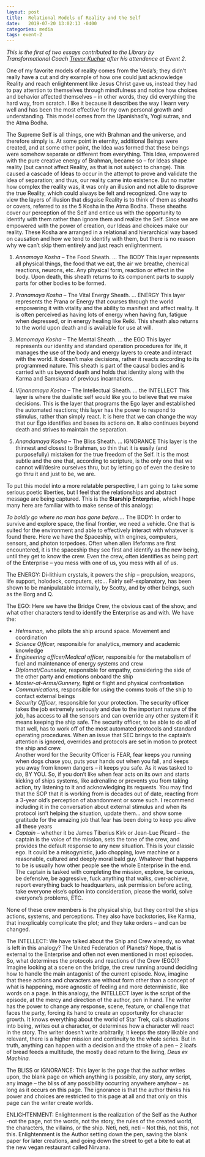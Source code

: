 ```yaml
---
layout: post
title:  Relational Models of Reality and the Self
date:   2019-07-20 13:02:13 -0400
categories: media
tags: event-2
---
```


<em>This is the first of two essays contributed to the Library by Transformational Coach <a href="http://analternateparadigm.com/">Trevor Kuchar</a> after his attendence at Event 2.</em>

One of my favorite models of reality comes from the Veda’s; they didn’t really have a cut and dry example of how one could just acknowledge Reality and reach enlightenment like Jesus Christ gave us, instead they had to pay attention to themselves through mindfulness and notice how choices and behavior affected themselves – in other words, they did everything the hard way, from scratch. I like it because it describes the way I learn very well and has been the most effective for my own personal growth and understanding. This model comes from the Upanishad’s, Yogi sutras, and the Atma Bodha.

The Supreme Self is all things, one with Brahman and the universe, and therefore simply is. At some point in eternity, additional Beings were created, and at some other point, the Idea was formed that these beings were somehow separate or different from everything. This Idea, empowered with the pure creative energy of Brahman, became so – for Ideas shape reality (but cannot affect Reality, as that is not subject to change). This caused a cascade of Ideas to occur in the attempt to prove and validate the idea of separation; and thus, our reality came into existence. But no matter how complex the reality was, it was only an illusion and not able to disprove the true Reality, which could always be felt and recognized.
One way to view the layers of illusion that disguise Reality is to think of them as sheaths or covers, referred to as the 5 Kosha in the Atma Bodha. These sheaths cover our perception of the Self and entice us with the opportunity to identify with them rather than ignore them and realize the Self. Since we are empowered with the power of creation, our Ideas and choices make our reality. These Kosha are arranged in a relational and hierarchical way based on causation and how we tend to identify with them, but there is no reason why we can’t skip them entirely and just reach enlightenment.

1. *Annamaya Kosha* – The Food Sheath. ... The BODY
This layer represents all physical things, the food that we eat, the air we breathe, chemical reactions, neurons, etc. Any physical form, reaction or effect in the body. Upon death, this sheath returns to its component parts to supply parts for other bodies to be formed.

2. *Pranamaya Kosha* – The Vital Energy Sheath. ... ENERGY
This layer represents the Prana or Energy that courses through the world empowering it with vitality and the ability to manifest and affect reality. It is often perceived as having lots of energy when having fun, fatigue when depressed, or in energy healing like Reiki. This sheath also returns to the world upon death and is available for use at will.

3.	*Manomaya Kosha* – The Mental Sheath. ... the EGO
This layer represents our identity and standard operation procedures for life, it manages the use of the body and energy layers to create and interact with the world. It doesn’t make decisions, rather it reacts according to its programmed nature. This sheath is part of the causal bodies and is carried with us beyond death and holds that identity along with the Karma and Samskara of previous incarnations. 

4.	*Vijnanamaya Kosha* – The Intellectual Sheath. ... the INTELLECT
This layer is where the dualistic self would like you to believe that we make decisions. This is the layer that programs the Ego layer and established the automated reactions; this layer has the power to respond to stimulus, rather than simply react. It is here that we can change the way that our Ego identifies and bases its actions on. It also continues beyond death and strives to maintain the separation.

5.	*Anandamaya Kosha* – The Bliss Sheath. … IGNORANCE
This layer is the thinnest and closest to Brahman, so thin that it is easily (and purposefully) mistaken for the true freedom of the Self. It is the most subtle and the one that, according to scripture, is the only one that we cannot will/desire ourselves thru, but by letting go of even the desire to go thru it and just to be, we are.

To put this model into a more relatable perspective, I am going to take some serious poetic liberties, but I feel that the relationships and abstract message are being captured. This is the **Starship Enterprise**, which I hope many here are familiar with to make sense of this analogy:

*To boldly go where no man has gone before….*
The BODY: In order to survive and explore space, the final frontier, we need a vehicle. One that is suited for the environment and able to effectively interact with whatever is found there. Here we have the Spaceship, with engines, computers, sensors, and photon torpedoes. Often when alien lifeforms are first encountered, it is the spaceship they see first and identify as the new being, until they get to know the crew. Even the crew, often identifies as being part of the Enterprise – you mess with one of us, you mess with all of us.

The ENERGY: Di-lithium crystals, it powers the ship – propulsion, weapons, life support, holodeck, computers, etc…  Fairly self-explanatory, has been shown to be manipulatable internally, by Scotty, and by other beings, such as the Borg and Q.

The EGO: Here we have the Bridge Crew, the obvious cast of the show, and what other characters tend to identify the Enterprise as and with. We have the:
* *Helmsman,* who pilots the ship around space. Movement and coordination
* *Science Officer,* responsible for analytics, memory and academic knowledge
* *Engineering officer/Medical officer,* responsible for the metabolism of fuel and maintenance of energy systems and crew
* *Diplomat/Counselor,* responsible for empathy, considering the side of the other party and emotions onboard the ship
* *Master-at-Arms/Gunnery,* fight or flight and physical confrontation
* *Communications,* responsible for using the comms tools of the ship to contact external beings
* *Security Officer*, responsible for your protection. The security officer takes the job extremely seriously and due to the important nature of the job, has access to all the sensors and can override any other system if it means keeping the ship safe. The security officer, to be able to do all of that well, has to work off of the most automated protocols and standard operating procedures. When an issue that SEC brings to the captain’s attention is ignored, overrides and protocols are set in motion to protect the ship and crew.  
Another word for the Security Officer is FEAR, fear keeps you running when dogs chase you, puts your hands out when you fall, and keeps you away from known dangers – it keeps you safe. As it was tasked to do, BY YOU. So, if you don’t like when fear acts on its own and starts kicking of ships systems, like adrenaline or prevents you from taking action, try listening to it and acknowledging its requests. You may find that the SOP that it is working from is decades out of date, reacting from a 3-year old’s perception of abandonment or some such. I recommend including it in the conversation about external stimulus and when its protocol isn’t helping the situation, update them… and show some gratitude for the amazing job that fear has been doing to keep you alive all these years
* *Captain* – whether it be James Tiberius Kirk or Jean-Luc Picard – the captain is the voice of the mission, sets the tone of the crew, and provides the default response to any new situation. This is your classic ego. It could be a misogynistic, judo chopping, love machine or a reasonable, cultured and deeply moral bald guy. Whatever that happens to be is usually how other people see the whole Enterprise in the end. The captain is tasked with completing the mission, explore, be curious, be defensive, be aggressive, fuck anything that walks, over-achieve, report everything back to headquarters, ask permission before acting, take everyone else’s option into consideration, please the world, solve everyone’s problems, ETC.

None of these crew members is the physical ship, but they control the ships actions, systems, and perceptions. They also have backstories, like Karma, that inexplicably complicate the plot; and they take orders – and can be changed.

The INTELLECT: We have talked about the Ship and Crew already, so what is left in this analogy? The United Federation of Planets? Nope, that is external to the Enterprise and often not even mentioned in most episodes. So, what determines the protocols and reactions of the Crew (EGO)?
Imagine looking at a scene on the bridge, the crew running around deciding how to handle the main antagonist of the current episode. Now, imagine that these actions and characters are without form other than a concept of what is happening, more agnostic of feeling and more deterministic, like words on a page. 
In this analogy, the INTELLECT layer is the script of the episode, at the mercy and direction of the author, pen in hand. The writer has the power to change any response, scene, feature, or challenge that faces the party, forcing its hand to create an opportunity for character growth. It knows everything about the world of Star Trek, calls situations into being, writes out a character, or determines how a character will react in the story. The writer doesn’t write arbitrarily, it keeps the story likable and relevant, there is a higher mission and continuity to the whole series. But in truth, anything can happen with a decision and the stroke of a pen – 2 loafs of bread feeds a multitude, the mostly dead return to the living, *Deus ex Machina.*

The BLISS or IGNORANCE: This layer is the page that the author writes upon, the blank page on which anything is possible, any story, any script, any image – the bliss of any possibility occurring anywhere anyhow – as long as it occurs on this page. The ignorance is that the author thinks his power and choices are restricted to this page at all and that only on this page can the writer create worlds. 

ENLIGHTENMENT: Enlightenment is the realization of the Self as the Author -not the page, not the words, not the story, the rules of the created world, the characters, the villains, or the ship. Neti, neti, neti – Not this, not this, not this. Enlightenment is the Author setting down the pen, saving the blank paper for later creations, and going down the street to get a bite to eat at the new vegan restaurant called Nirvana.
